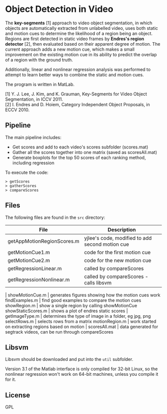 
# Object Detection in Video

The **key-segments** [1] approach to video object segmentation, in which objects are automatically extracted from
unlabelled video, uses both static and motion cues to determine the likelihood of a region being an object. Regions
are first detected in static video frames by **Endres's region detector** [2], then evaluated based on their apparent degree
of motion. The current approach adds a new motion cue, which makes a small improvement on the existing motion
cue in its ability to predict the overlap of a region with the ground truth.

Additionally, linear and nonlinear regression analysis was performed to attempt to learn better ways to combine the
static and motion cues.

The program is written in MatLab.

[1] Y. J. Lee, J. Kim, and K. Grauman, Key-Segments for Video Object Segmentation, in ICCV 2011.  
[2] I. Endres and D. Hoiem, Category Independent Object Proposals, in ECCV 2010.  


## Pipeline

The main pipeline includes:

* Get scores and add to each video's scores subfolder (scores.mat)
* Gather all the scores together into one matrix (saved as scoresAll.mat)
* Generate boxplots for the top 50 scores of each ranking method, including regression

To execute the code:

    > getScores
    > gatherScores
    > compareScores


## Files

The following files are found in the `src` directory:


File | Description
---- | ----
getAppMotionRegionScores.m | yjlee's code, modified to add second motion cue
getMotionCue1.m | code for the first motion cue
getMotionCue2.m | code for the new motion cue
getRegressionLinear.m | called by compareScores
getRegressionNonlinear.m | called by compareScores - calls libsvm
|
showMotionCue.m | generates figures showing how the motion cues work
findExamples.m | find good examples to compare the motion cues
showRegion.m | show a single region by calling showMotionCue
showStaticScores.m | shows a plot of endres static scores
|
getImageType.m | determines the type of image in a folder, eg jpg, png
selectRows.m | selects rows from a matrix
motionRegion.m | work started on extracting regions based on motion
|
scoresAll.mat | data generated for segtrack videos, can be run through compareScores


## Libsvm

Libsvm should be downloaded and put into the `util` subfolder.

Version 3.1 of the Matlab interface is only compiled for 32-bit Linux, so the
nonlinear regression won't work on 64-bit machines, unless you compile it for it.


## License

GPL
